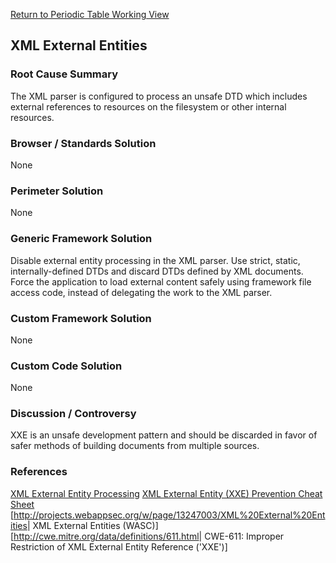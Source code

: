 [Return to Periodic Table Working
View](OWASP_Periodic_Table_of_Vulnerabilities#Periodic_Table_of_Vulnerabilities "wikilink")

## XML External Entities

### Root Cause Summary

The XML parser is configured to process an unsafe DTD which includes
external references to resources on the filesystem or other internal
resources.

### Browser / Standards Solution

None

### Perimeter Solution

None

### Generic Framework Solution

Disable external entity processing in the XML parser. Use strict,
static, internally-defined DTDs and discard DTDs defined by XML
documents. Force the application to load external content safely using
framework file access code, instead of delegating the work to the XML
parser.

### Custom Framework Solution

None

### Custom Code Solution

None

### Discussion / Controversy

XXE is an unsafe development pattern and should be discarded in favor of
safer methods of building documents from multiple sources.

### References

[XML External Entity
Processing](XML_External_Entity_\(XXE\)_Processing "wikilink")
[XML External Entity (XXE) Prevention Cheat
Sheet](XML_External_Entity_\(XXE\)_Prevention_Cheat_Sheet "wikilink")
\[<http://projects.webappsec.org/w/page/13247003/XML%20External%20Entities>|
XML External Entities (WASC)\]
\[<http://cwe.mitre.org/data/definitions/611.html>| CWE-611: Improper
Restriction of XML External Entity Reference ('XXE')\]